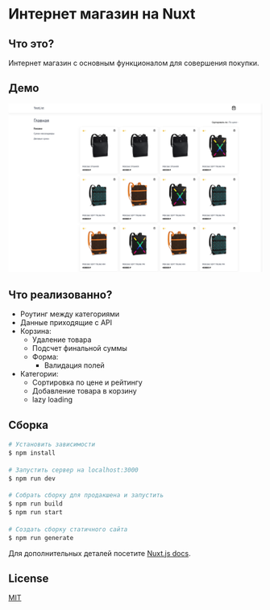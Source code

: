 # Интернет магазин на Nuxt

## Что это?
Интернет магазин с основным функционалом для совершения покупки.

## Демо 
![Main page](https://github.com/IvanCen/test-vue-store/blob/main/static/main-image.png "Скрин главной страницы")

## Что реализованно?
* Роутинг между категориями
* Данные приходящие с API
* Корзина: 
    * Удаление товара
    * Подсчет финальной суммы
    * Форма: 
        * Валидация полей
* Категории:
    * Сортировка по цене и рейтингу
    * Добавление товара в корзину
    * lazy loading

## Сборка

```bash
# Установить зависимости
$ npm install

# Запустить сервер на localhost:3000
$ npm run dev

# Собрать сборку для продакшена и запустить
$ npm run build
$ npm run start

# Создать сборку статичного сайта
$ npm run generate
```

Для дополнительных деталей посетите [Nuxt.js docs](https://nuxtjs.org).

## License
[MIT](LICENSE)
